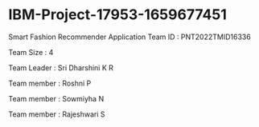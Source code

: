 # IBM-Project-17953-1659677451

Smart Fashion Recommender Application
Team ID : PNT2022TMID16336

Team Size : 4

Team Leader : Sri Dharshini K R

Team member : Roshni P

Team member : Sowmiyha N

Team member : Rajeshwari S
